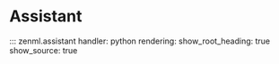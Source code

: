 # Assistant

::: zenml.assistant
    handler: python
    rendering:
      show_root_heading: true
      show_source: true
